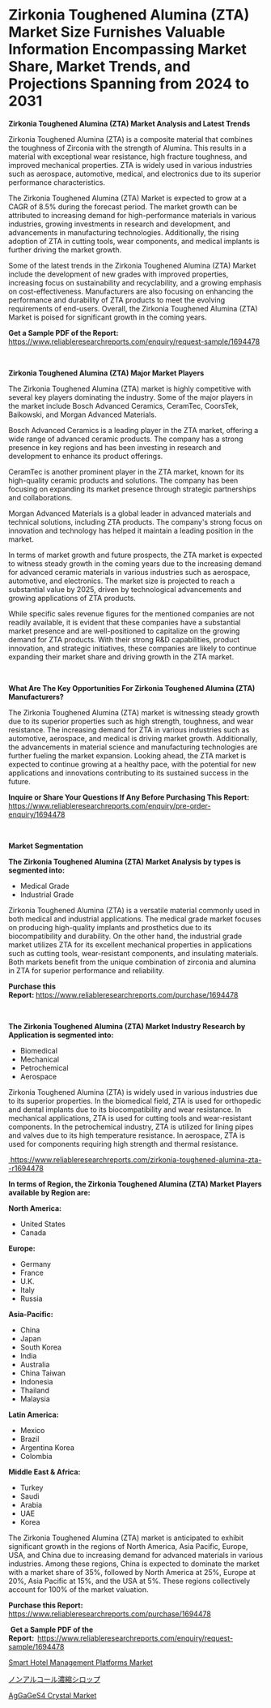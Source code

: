 <p><h1>Zirkonia Toughened Alumina (ZTA) Market Size Furnishes Valuable Information Encompassing Market Share, Market Trends, and Projections Spanning from 2024 to 2031</h1></p><p><strong>Zirkonia Toughened Alumina (ZTA) Market Analysis and Latest Trends</strong></p>
<p><p>Zirkonia Toughened Alumina (ZTA) is a composite material that combines the toughness of Zirconia with the strength of Alumina. This results in a material with exceptional wear resistance, high fracture toughness, and improved mechanical properties. ZTA is widely used in various industries such as aerospace, automotive, medical, and electronics due to its superior performance characteristics.</p><p>The Zirkonia Toughened Alumina (ZTA) Market is expected to grow at a CAGR of 8.5% during the forecast period. The market growth can be attributed to increasing demand for high-performance materials in various industries, growing investments in research and development, and advancements in manufacturing technologies. Additionally, the rising adoption of ZTA in cutting tools, wear components, and medical implants is further driving the market growth.</p><p>Some of the latest trends in the Zirkonia Toughened Alumina (ZTA) Market include the development of new grades with improved properties, increasing focus on sustainability and recyclability, and a growing emphasis on cost-effectiveness. Manufacturers are also focusing on enhancing the performance and durability of ZTA products to meet the evolving requirements of end-users. Overall, the Zirkonia Toughened Alumina (ZTA) Market is poised for significant growth in the coming years.</p></p>
<p><strong>Get a Sample PDF of the Report:&nbsp;</strong> <a href="https://www.reliableresearchreports.com/enquiry/request-sample/1694478">https://www.reliableresearchreports.com/enquiry/request-sample/1694478</a></p>
<p>&nbsp;</p>
<p><strong>Zirkonia Toughened Alumina (ZTA) Major Market Players</strong></p>
<p><p>The Zirkonia Toughened Alumina (ZTA) market is highly competitive with several key players dominating the industry. Some of the major players in the market include Bosch Advanced Ceramics, CeramTec, CoorsTek, Baikowski, and Morgan Advanced Materials. </p><p>Bosch Advanced Ceramics is a leading player in the ZTA market, offering a wide range of advanced ceramic products. The company has a strong presence in key regions and has been investing in research and development to enhance its product offerings. </p><p>CeramTec is another prominent player in the ZTA market, known for its high-quality ceramic products and solutions. The company has been focusing on expanding its market presence through strategic partnerships and collaborations.</p><p>Morgan Advanced Materials is a global leader in advanced materials and technical solutions, including ZTA products. The company's strong focus on innovation and technology has helped it maintain a leading position in the market.</p><p>In terms of market growth and future prospects, the ZTA market is expected to witness steady growth in the coming years due to the increasing demand for advanced ceramic materials in various industries such as aerospace, automotive, and electronics. The market size is projected to reach a substantial value by 2025, driven by technological advancements and growing applications of ZTA products.</p><p>While specific sales revenue figures for the mentioned companies are not readily available, it is evident that these companies have a substantial market presence and are well-positioned to capitalize on the growing demand for ZTA products. With their strong R&D capabilities, product innovation, and strategic initiatives, these companies are likely to continue expanding their market share and driving growth in the ZTA market.</p></p>
<p>&nbsp;</p>
<p><strong>What Are The Key Opportunities For Zirkonia Toughened Alumina (ZTA) Manufacturers?</strong></p>
<p><p>The Zirkonia Toughened Alumina (ZTA) market is witnessing steady growth due to its superior properties such as high strength, toughness, and wear resistance. The increasing demand for ZTA in various industries such as automotive, aerospace, and medical is driving market growth. Additionally, the advancements in material science and manufacturing technologies are further fueling the market expansion. Looking ahead, the ZTA market is expected to continue growing at a healthy pace, with the potential for new applications and innovations contributing to its sustained success in the future.</p></p>
<p><strong>Inquire or Share Your Questions If Any Before Purchasing This Report:</strong> <a href="https://www.reliableresearchreports.com/enquiry/pre-order-enquiry/1694478">https://www.reliableresearchreports.com/enquiry/pre-order-enquiry/1694478</a></p>
<p>&nbsp;</p>
<p><strong>Market Segmentation</strong></p>
<p><strong>The Zirkonia Toughened Alumina (ZTA) Market Analysis by types is segmented into:</strong></p>
<p><ul><li>Medical Grade</li><li>Industrial Grade</li></ul></p>
<p><p>Zirkonia Toughened Alumina (ZTA) is a versatile material commonly used in both medical and industrial applications. The medical grade market focuses on producing high-quality implants and prosthetics due to its biocompatibility and durability. On the other hand, the industrial grade market utilizes ZTA for its excellent mechanical properties in applications such as cutting tools, wear-resistant components, and insulating materials. Both markets benefit from the unique combination of zirconia and alumina in ZTA for superior performance and reliability.</p></p>
<p><strong>Purchase this Report:&nbsp;</strong><a href="https://www.reliableresearchreports.com/purchase/1694478">https://www.reliableresearchreports.com/purchase/1694478</a></p>
<p>&nbsp;</p>
<p><strong>The Zirkonia Toughened Alumina (ZTA) Market Industry Research by Application is segmented into:</strong></p>
<p><ul><li>Biomedical</li><li>Mechanical</li><li>Petrochemical</li><li>Aerospace</li></ul></p>
<p><p>Zirkonia Toughened Alumina (ZTA) is widely used in various industries due to its superior properties. In the biomedical field, ZTA is used for orthopedic and dental implants due to its biocompatibility and wear resistance. In mechanical applications, ZTA is used for cutting tools and wear-resistant components. In the petrochemical industry, ZTA is utilized for lining pipes and valves due to its high temperature resistance. In aerospace, ZTA is used for components requiring high strength and thermal resistance.</p></p>
<p><a href="https://www.reliableresearchreports.com/zirkonia-toughened-alumina-zta--r1694478">&nbsp;https://www.reliableresearchreports.com/zirkonia-toughened-alumina-zta--r1694478</a></p>
<p><strong>In terms of Region, the Zirkonia Toughened Alumina (ZTA) Market Players available by Region are:</strong></p>
<p>
    <p> <strong> North America: </strong>
        <ul>
            <li>United States</li>
            <li>Canada</li>
        </ul>
        </p> 
    <p> <strong> Europe: </strong>
        <ul>
            <li>Germany</li>
            <li>France</li>
            <li>U.K.</li>
            <li>Italy</li>
            <li>Russia</li>
        </ul>
        </p> 
    <p> <strong> Asia-Pacific: </strong>
        <ul>
            <li>China</li>
            <li>Japan</li>
            <li>South Korea</li>
            <li>India</li>
            <li>Australia</li>
            <li>China Taiwan</li>
            <li>Indonesia</li>
            <li>Thailand</li>
            <li>Malaysia</li>
        </ul>
        </p> 
    <p> <strong> Latin America: </strong>
        <ul>
            <li>Mexico</li>
            <li>Brazil</li>
            <li>Argentina Korea</li>
            <li>Colombia</li>
        </ul>
        </p> 
    <p> <strong> Middle East & Africa: </strong>
        <ul>
            <li>Turkey</li>
            <li>Saudi</li>
            <li>Arabia</li>
            <li>UAE</li>
            <li>Korea</li>
        </ul>
    </p>
    </p>
<p><p>The Zirkonia Toughened Alumina (ZTA) market is anticipated to exhibit significant growth in the regions of North America, Asia Pacific, Europe, USA, and China due to increasing demand for advanced materials in various industries. Among these regions, China is expected to dominate the market with a market share of 35%, followed by North America at 25%, Europe at 20%, Asia Pacific at 15%, and the USA at 5%. These regions collectively account for 100% of the market valuation.</p></p>
<p><strong>Purchase this Report: </strong><a href="https://www.reliableresearchreports.com/purchase/1694478">https://www.reliableresearchreports.com/purchase/1694478</a></p>
<p>&nbsp;<strong>Get a Sample PDF of the Report:&nbsp;&nbsp;</strong><a href="https://www.reliableresearchreports.com/enquiry/request-sample/1694478">https://www.reliableresearchreports.com/enquiry/request-sample/1694478</a></p>
<p><strong></strong></p>
<p><p><a href="https://github.com/AdrianaPaucek2023/Market-Research-Report-List-1/blob/main/smart-hotel-management-platforms-market.md">Smart Hotel Management Platforms Market</a></p><p><a href="https://medium.com/@aidalakin1973/%E3%83%8E%E3%83%B3%E3%82%A2%E3%83%AB%E3%82%B3%E3%83%BC%E3%83%AB%E6%BF%83%E7%B8%AE%E3%82%B7%E3%83%AD%E3%83%83%E3%83%97%E5%B8%82%E5%A0%B4%E3%81%AE%E5%B8%82%E5%A0%B4%E8%AA%BF%E6%9F%BB%E3%83%AC%E3%83%9D%E3%83%BC%E3%83%88-%E3%81%9D%E3%81%AE%E6%AD%B4%E5%8F%B2%E3%81%A82024%E5%B9%B4%E3%81%8B%E3%82%892031%E5%B9%B4%E3%81%BE%E3%81%A7%E3%81%AE%E4%BA%88%E6%B8%AC-47be553a4c99">ノンアルコール濃縮シロップ</a></p><p><a href="https://issuu.com/reportprime-2/docs/aggages4-crystal-market-size-2030.pptx">AgGaGeS4 Crystal Market</a></p></p>